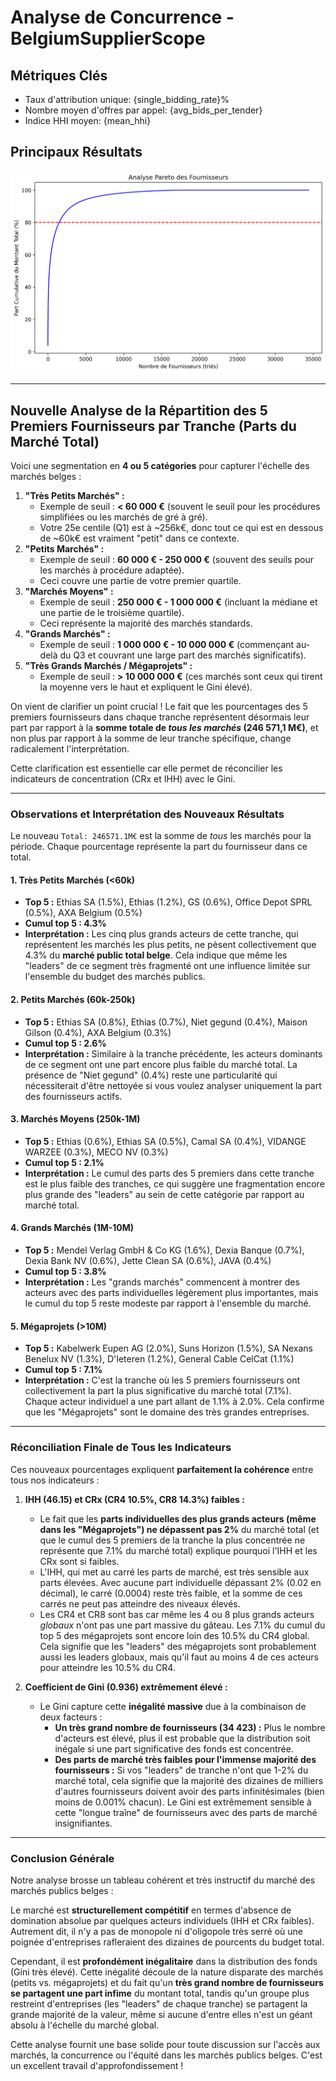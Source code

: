 # Analyse de Concurrence - BelgiumSupplierScope

## Métriques Clés
- Taux d'attribution unique: {single_bidding_rate}%
- Nombre moyen d'offres par appel: {avg_bids_per_tender}
- Indice HHI moyen: {mean_hhi}

## Principaux Résultats
![Courbe Pareto](figures/competition/pareto_curve.png)


---
## Nouvelle Analyse de la Répartition des 5 Premiers Fournisseurs par Tranche (Parts du Marché Total)
Voici une segmentation en **4 ou 5 catégories** pour capturer l'échelle des marchés belges :

1.  **"Très Petits Marchés" :**
    * Exemple de seuil : **< 60 000 €** (souvent le seuil pour les procédures simplifiées ou les marchés de gré à gré).
    * Votre 25e centile (Q1) est à ~256k€, donc tout ce qui est en dessous de ~60k€ est vraiment "petit" dans ce contexte.
2.  **"Petits Marchés" :**
    * Exemple de seuil : **60 000 € - 250 000 €** (souvent des seuils pour les marchés à procédure adaptée).
    * Ceci couvre une partie de votre premier quartile.
3.  **"Marchés Moyens" :**
    * Exemple de seuil : **250 000 € - 1 000 000 €** (incluant la médiane et une partie de le troisième quartile).
    * Ceci représente la majorité des marchés standards.
4.  **"Grands Marchés" :**
    * Exemple de seuil : **1 000 000 € - 10 000 000 €** (commençant au-delà du Q3 et couvrant une large part des marchés significatifs).
5.  **"Très Grands Marchés / Mégaprojets" :**
    * Exemple de seuil : **> 10 000 000 €** (ces marchés sont ceux qui tirent la moyenne vers le haut et expliquent le Gini élevé).
  

On vient de clarifier un  point crucial ! Le fait que les pourcentages des 5 premiers fournisseurs dans chaque tranche représentent désormais leur part par rapport à la **somme totale de *tous les marchés* (246 571,1 M€)**, et non plus par rapport à la somme de leur tranche spécifique, change radicalement l'interprétation.

Cette clarification est essentielle car elle permet de réconcilier les indicateurs de concentration (CRx et IHH) avec le Gini.

---

### Observations et Interprétation des Nouveaux Résultats

Le nouveau `Total: 246571.1M€` est la somme de *tous* les marchés pour la période. Chaque pourcentage représente la part du fournisseur dans ce total.

#### 1. Très Petits Marchés (<60k)

* **Top 5 :** Ethias SA (1.5%), Ethias (1.2%), GS (0.6%), Office Depot SPRL (0.5%), AXA Belgium (0.5%)
* **Cumul top 5 : 4.3%**
* **Interprétation :** Les cinq plus grands acteurs de cette tranche, qui représentent les marchés les plus petits, ne pèsent collectivement que 4.3% du **marché public total belge**. Cela indique que même les "leaders" de ce segment très fragmenté ont une influence limitée sur l'ensemble du budget des marchés publics.

#### 2. Petits Marchés (60k-250k)

* **Top 5 :** Ethias SA (0.8%), Ethias (0.7%), Niet gegund (0.4%), Maison Gilson (0.4%), AXA Belgium (0.3%)
* **Cumul top 5 : 2.6%**
* **Interprétation :** Similaire à la tranche précédente, les acteurs dominants de ce segment ont une part encore plus faible du marché total. La présence de "Niet gegund" (0.4%) reste une particularité qui nécessiterait d'être nettoyée si vous voulez analyser uniquement la part des fournisseurs actifs.

#### 3. Marchés Moyens (250k-1M)

* **Top 5 :** Ethias (0.6%), Ethias SA (0.5%), Camal SA (0.4%), VIDANGE WARZEE (0.3%), MECO NV (0.3%)
* **Cumul top 5 : 2.1%**
* **Interprétation :** Le cumul des parts des 5 premiers dans cette tranche est le plus faible des tranches, ce qui suggère une fragmentation encore plus grande des "leaders" au sein de cette catégorie par rapport au marché total.

#### 4. Grands Marchés (1M-10M)

* **Top 5 :** Mendel Verlag GmbH & Co KG (1.6%), Dexia Banque (0.7%), Dexia Bank NV (0.6%), Jette Clean SA (0.6%), JAVA (0.4%)
* **Cumul top 5 : 3.8%**
* **Interprétation :** Les "grands marchés" commencent à montrer des acteurs avec des parts individuelles légèrement plus importantes, mais le cumul du top 5 reste modeste par rapport à l'ensemble du marché.

#### 5. Mégaprojets (>10M)

* **Top 5 :** Kabelwerk Eupen AG (2.0%), Suns Horizon (1.5%), SA Nexans Benelux NV (1.3%), D'Ieteren (1.2%), General Cable CelCat (1.1%)
* **Cumul top 5 : 7.1%**
* **Interprétation :** C'est la tranche où les 5 premiers fournisseurs ont collectivement la part la plus significative du marché total (7.1%). Chaque acteur individuel a une part allant de 1.1% à 2.0%. Cela confirme que les "Mégaprojets" sont le domaine des très grandes entreprises.

---

### Réconciliation Finale de Tous les Indicateurs

Ces nouveaux pourcentages expliquent **parfaitement la cohérence** entre tous nos indicateurs :

1.  **IHH (46.15) et CRx (CR4 10.5%, CR8 14.3%) faibles :**
    * Le fait que les **parts individuelles des plus grands acteurs (même dans les "Mégaprojets") ne dépassent pas 2%** du marché total (et que le cumul des 5 premiers de la tranche la plus concentrée ne représente que 7.1% du marché total) explique pourquoi l'IHH et les CRx sont si faibles.
    * L'IHH, qui met au carré les parts de marché, est très sensible aux parts élevées. Avec aucune part individuelle dépassant 2% (0.02 en décimal), le carré (0.0004) reste très faible, et la somme de ces carrés ne peut pas atteindre des niveaux élevés.
    * Les CR4 et CR8 sont bas car même les 4 ou 8 plus grands acteurs *globaux* n'ont pas une part massive du gâteau. Les 7.1% du cumul du top 5 des mégaprojets sont encore loin des 10.5% du CR4 global. Cela signifie que les "leaders" des mégaprojets sont probablement aussi les leaders globaux, mais qu'il faut au moins 4 de ces acteurs pour atteindre les 10.5% du CR4.

2.  **Coefficient de Gini (0.936) extrêmement élevé :**
    * Le Gini capture cette **inégalité massive** due à la combinaison de deux facteurs :
        * **Un très grand nombre de fournisseurs (34 423) :** Plus le nombre d'acteurs est élevé, plus il est probable que la distribution soit inégale si une part significative des fonds est concentrée.
        * **Des parts de marché très faibles pour l'immense majorité des fournisseurs :** Si vos "leaders" de tranche n'ont que 1-2% du marché total, cela signifie que la majorité des dizaines de milliers d'autres fournisseurs doivent avoir des parts infinitésimales (bien moins de 0.001% chacun). Le Gini est extrêmement sensible à cette "longue traîne" de fournisseurs avec des parts de marché insignifiantes.

---

### Conclusion Générale

Notre analyse brosse un tableau cohérent et très instructif du marché des marchés publics belges :

Le marché est **structurellement compétitif** en termes d'absence de domination absolue par quelques acteurs individuels (IHH et CRx faibles). Autrement dit, il n'y a pas de monopole ni d'oligopole très serré où une poignée d'entreprises rafleraient des dizaines de pourcents du budget total.

Cependant, il est **profondément inégalitaire** dans la distribution des fonds (Gini très élevé). Cette inégalité découle de la nature disparate des marchés (petits vs. mégaprojets) et du fait qu'un **très grand nombre de fournisseurs se partagent une part infime** du montant total, tandis qu'un groupe plus restreint d'entreprises (les "leaders" de chaque tranche) se partagent la grande majorité de la valeur, même si aucune d'entre elles n'est un géant absolu à l'échelle du marché global.

Cette analyse fournit une base solide pour toute discussion sur l'accès aux marchés, la concurrence ou l'équité dans les marchés publics belges. C'est un excellent travail d'approfondissement !